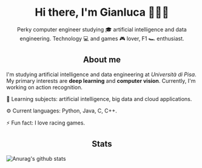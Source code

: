 <h1 align="center">Hi there, I'm Gianluca 👨🏻‍💻</h1>

<p align="center">Perky computer engineer studying 🎓 artificial intelligence and data engineering. Technology 💻 and games 🎮 lover, F1 🏎 enthusiast.</p>

<h2 align="center">About me</h2>
<p>I'm studying artificial intelligence and data engineering at <i>Università di Pisa</i>. My primary interests are <b>deep learning</b> and <b>computer vision</b>. Currently, I'm working on action recognition.</p>

<p> 🌱  Learning subjects: artificial intelligence, big data and cloud applications. </p>
<p> ⚙️  Current languages: Python, Java, C, C++. </p>
<p> ⚡   Fun fact: I love racing games. </p>

<h2 align="center">Stats</h2>

![Anurag's github stats](https://github-readme-stats.vercel.app/api?username=seraogianluca&show_icons=true&count_private=true)
